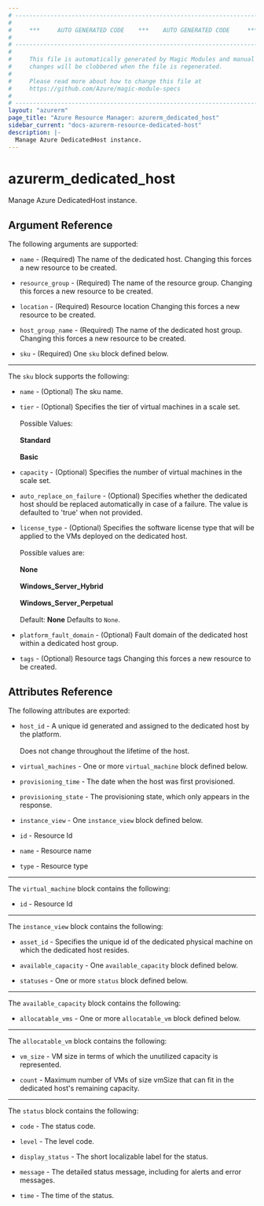 ```yaml
---
# ----------------------------------------------------------------------------
#
#     ***     AUTO GENERATED CODE    ***    AUTO GENERATED CODE     ***
#
# ----------------------------------------------------------------------------
#
#     This file is automatically generated by Magic Modules and manual
#     changes will be clobbered when the file is regenerated.
#
#     Please read more about how to change this file at
#     https://github.com/Azure/magic-module-specs
#
# ----------------------------------------------------------------------------
layout: "azurerm"
page_title: "Azure Resource Manager: azurerm_dedicated_host"
sidebar_current: "docs-azurerm-resource-dedicated-host"
description: |-
  Manage Azure DedicatedHost instance.
---
```


# azurerm_dedicated_host

Manage Azure DedicatedHost instance.


## Argument Reference

The following arguments are supported:

* `name` - (Required) The name of the dedicated host. Changing this forces a new resource to be created.

* `resource_group` - (Required) The name of the resource group. Changing this forces a new resource to be created.

* `location` - (Required) Resource location Changing this forces a new resource to be created.

* `host_group_name` - (Required) The name of the dedicated host group. Changing this forces a new resource to be created.

* `sku` - (Required) One `sku` block defined below.

---

The `sku` block supports the following:

* `name` - (Optional) The sku name.

* `tier` - (Optional) Specifies the tier of virtual machines in a scale set.<br /><br /> Possible Values:<br /><br /> **Standard**<br /><br /> **Basic**

* `capacity` - (Optional) Specifies the number of virtual machines in the scale set.

* `auto_replace_on_failure` - (Optional) Specifies whether the dedicated host should be replaced automatically in case of a failure. The value is defaulted to 'true' when not provided.

* `license_type` - (Optional) Specifies the software license type that will be applied to the VMs deployed on the dedicated host. <br><br> Possible values are: <br><br> **None** <br><br> **Windows_Server_Hybrid** <br><br> **Windows_Server_Perpetual** <br><br> Default: **None** Defaults to `None`.

* `platform_fault_domain` - (Optional) Fault domain of the dedicated host within a dedicated host group.

* `tags` - (Optional) Resource tags Changing this forces a new resource to be created.

## Attributes Reference

The following attributes are exported:

* `host_id` - A unique id generated and assigned to the dedicated host by the platform. <br><br> Does not change throughout the lifetime of the host.

* `virtual_machines` - One or more `virtual_machine` block defined below.

* `provisioning_time` - The date when the host was first provisioned.

* `provisioning_state` - The provisioning state, which only appears in the response.

* `instance_view` - One `instance_view` block defined below.

* `id` - Resource Id

* `name` - Resource name

* `type` - Resource type


---

The `virtual_machine` block contains the following:

* `id` - Resource Id

---

The `instance_view` block contains the following:

* `asset_id` - Specifies the unique id of the dedicated physical machine on which the dedicated host resides.

* `available_capacity` - One `available_capacity` block defined below.

* `statuses` - One or more `status` block defined below.


---

The `available_capacity` block contains the following:

* `allocatable_vms` - One or more `allocatable_vm` block defined below.


---

The `allocatable_vm` block contains the following:

* `vm_size` - VM size in terms of which the unutilized capacity is represented.

* `count` - Maximum number of VMs of size vmSize that can fit in the dedicated host's remaining capacity.

---

The `status` block contains the following:

* `code` - The status code.

* `level` - The level code.

* `display_status` - The short localizable label for the status.

* `message` - The detailed status message, including for alerts and error messages.

* `time` - The time of the status.
